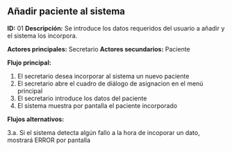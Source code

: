 ## Añadir paciente al sistema
**ID:** 01 **Descripción:** Se introduce los datos requeridos del usuario a añadir y el sistema los incorpora.

**Actores principales:** Secretario **Actores secundarios:** Paciente

**Flujo principal:**
1. El secretario desea incorporar al sistema un nuevo paciente
2. El secretario abre el cuadro de diálogo de asignacion en el menú principal
3. El secretario introduce los datos del paciente
4. El sistema muestra por pantalla el paciente incorporado

**Flujos alternativos:**

3.a. Si el sistema detecta algún fallo a la hora de incoporar un dato, mostrará ERROR por pantalla
